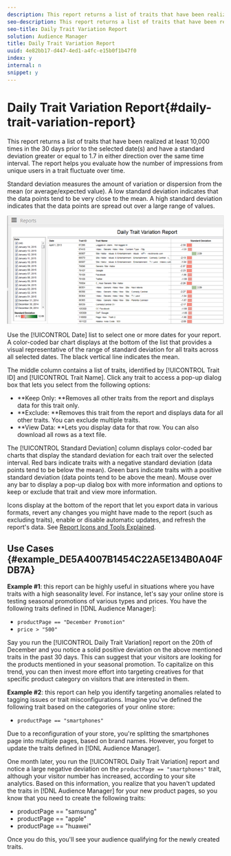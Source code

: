 ```yaml
---
description: This report returns a list of traits that have been realized at least 10,000 times in the 30 days prior to the selected date(s) and have a standard deviation greater or equal to 1.7 in either direction over the same time interval. The report helps you evaluate how the number of impressions from unique users in a trait fluctuate over time.
seo-description: This report returns a list of traits that have been realized at least 10,000 times in the 30 days prior to the selected date(s) and have a standard deviation greater or equal to 1.7 in either direction over the same time interval. The report helps you evaluate how the number of impressions from unique users in a trait fluctuate over time.
seo-title: Daily Trait Variation Report
solution: Audience Manager
title: Daily Trait Variation Report
uuid: 4e82bb17-d447-4ed1-a4fc-e15b0f1b47f0
index: y
internal: n
snippet: y
---
```


# Daily Trait Variation Report{#daily-trait-variation-report}

This report returns a list of traits that have been realized at least 10,000 times in the 30 days prior to the selected date(s) and have a standard deviation greater or equal to 1.7 in either direction over the same time interval. The report helps you evaluate how the number of impressions from unique users in a trait fluctuate over time.

Standard deviation measures the amount of variation or dispersion from the mean (or average/expected value). A low standard deviation indicates that the data points tend to be very close to the mean. A high standard deviation indicates that the data points are spread out over a large range of values.

![](assets/daily_trait_variation.png)

Use the [!UICONTROL Date] list to select one or more dates for your report. A color-coded bar chart displays at the bottom of the list that provides a visual representative of the range of standard deviation for all traits across all selected dates. The black vertical line indicates the mean.

The middle column contains a list of traits, identified by [!UICONTROL Trait ID] and [!UICONTROL Trait Name]. Click any trait to access a pop-up dialog box that lets you select from the following options:

* **Keep Only: **Removes all other traits from the report and displays data for this trait only. 
* **Exclude: **Removes this trait from the report and displays data for all other traits. You can exclude multiple traits. 
* **View Data: **Lets you display data for that row. You can also download all rows as a text file.

The [!UICONTROL Standard Deviation] column displays color-coded bar charts that display the standard deviation for each trait over the selected interval. Red bars indicate traits with a negative standard deviation (data points tend to be below the mean). Green bars indicate traits with a positive standard deviation (data points tend to be above the mean). Mouse over any bar to display a pop-up dialog box with more information and options to keep or exclude that trait and view more information.

Icons display at the bottom of the report that let you export data in various formats, revert any changes you might have made to the report (such as excluding traits), enable or disable automatic updates, and refresh the report's data. See [Report Icons and Tools Explained](../../reporting/dynamic-reports/interactive-report-technology.md#reference_8D90E6C1F0AE46D4AC0911707395BED6).

## Use Cases {#example_DE5A4007B1454C22A5E134B0A04FDB7A}

**Example #1**: this report can be highly useful in situations where you have traits with a high seasonality level. For instance, let's say your online store is testing seasonal promotions of various types and prices. You have the following traits defined in [!DNL Audience Manager]:

* `productPage == "December Promotion"` 
* `price > "500"`

Say you run the [!UICONTROL Daily Trait Variation] report on the 20th of December and you notice a solid positive deviation on the above mentioned traits in the past 30 days. This can suggest that your visitors are looking for the products mentioned in your seasonal promotion. To capitalize on this trend, you can then invest more effort into targeting creatives for that specific product category on visitors that are interested in them.

**Example #2**: this report can help you identify targeting anomalies related to tagging issues or trait misconfigurations. Imagine you've defined the following trait based on the categories of your online store:

* `productPage == "smartphones"`

Due to a reconfiguration of your store, you're splitting the smartphones page into multiple pages, based on brand names. However, you forget to update the traits defined in [!DNL Audience Manager].

One month later, you run the [!UICONTROL Daily Trait Variation] report and notice a large negative deviation on the `productPage == "smartphones"` trait, although your visitor number has increased, according to your site analytics. Based on this information, you realize that you haven't updated the traits in [!DNL Audience Manager] for your new product pages, so you know that you need to create the following traits:

* productPage == "samsung" 
* productPage == "apple" 
* productPage == "huawei"

Once you do this, you'll see your audience qualifying for the newly created traits. 
